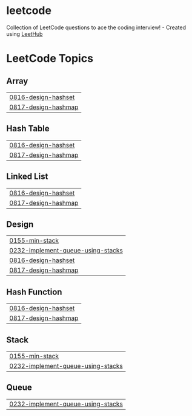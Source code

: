 # leetcode
Collection of LeetCode questions to ace the coding interview! - Created using [LeetHub](https://github.com/QasimWani/LeetHub)

<!---LeetCode Topics Start-->
# LeetCode Topics
## Array
|  |
| ------- |
| [0816-design-hashset](https://github.com/VishnubhotlaBharadwaj/leetcode/tree/master/0816-design-hashset) |
| [0817-design-hashmap](https://github.com/VishnubhotlaBharadwaj/leetcode/tree/master/0817-design-hashmap) |
## Hash Table
|  |
| ------- |
| [0816-design-hashset](https://github.com/VishnubhotlaBharadwaj/leetcode/tree/master/0816-design-hashset) |
| [0817-design-hashmap](https://github.com/VishnubhotlaBharadwaj/leetcode/tree/master/0817-design-hashmap) |
## Linked List
|  |
| ------- |
| [0816-design-hashset](https://github.com/VishnubhotlaBharadwaj/leetcode/tree/master/0816-design-hashset) |
| [0817-design-hashmap](https://github.com/VishnubhotlaBharadwaj/leetcode/tree/master/0817-design-hashmap) |
## Design
|  |
| ------- |
| [0155-min-stack](https://github.com/VishnubhotlaBharadwaj/leetcode/tree/master/0155-min-stack) |
| [0232-implement-queue-using-stacks](https://github.com/VishnubhotlaBharadwaj/leetcode/tree/master/0232-implement-queue-using-stacks) |
| [0816-design-hashset](https://github.com/VishnubhotlaBharadwaj/leetcode/tree/master/0816-design-hashset) |
| [0817-design-hashmap](https://github.com/VishnubhotlaBharadwaj/leetcode/tree/master/0817-design-hashmap) |
## Hash Function
|  |
| ------- |
| [0816-design-hashset](https://github.com/VishnubhotlaBharadwaj/leetcode/tree/master/0816-design-hashset) |
| [0817-design-hashmap](https://github.com/VishnubhotlaBharadwaj/leetcode/tree/master/0817-design-hashmap) |
## Stack
|  |
| ------- |
| [0155-min-stack](https://github.com/VishnubhotlaBharadwaj/leetcode/tree/master/0155-min-stack) |
| [0232-implement-queue-using-stacks](https://github.com/VishnubhotlaBharadwaj/leetcode/tree/master/0232-implement-queue-using-stacks) |
## Queue
|  |
| ------- |
| [0232-implement-queue-using-stacks](https://github.com/VishnubhotlaBharadwaj/leetcode/tree/master/0232-implement-queue-using-stacks) |
<!---LeetCode Topics End-->
